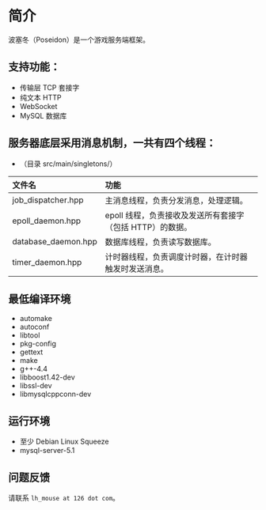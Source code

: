 # 简介

波塞冬（Poseidon）是一个游戏服务端框架。

## 支持功能：
- 传输层 TCP 套接字
- 纯文本 HTTP
- WebSocket
- MySQL 数据库

## 服务器底层采用消息机制，一共有四个线程：
- （目录 src/main/singletons/）

文件名 | 功能
:-- | :--
job_dispatcher.hpp | 主消息线程，负责分发消息，处理逻辑。
epoll_daemon.hpp | epoll 线程，负责接收及发送所有套接字（包括 HTTP）的数据。
database_daemon.hpp | 数据库线程，负责读写数据库。
timer_daemon.hpp | 计时器线程，负责调度计时器，在计时器触发时发送消息。

## 最低编译环境
- automake
- autoconf
- libtool
- pkg-config
- gettext
- make
- g++-4.4
- libboost1.42-dev
- libssl-dev
- libmysqlcppconn-dev

## 运行环境
- 至少 Debian Linux Squeeze
- mysql-server-5.1

## 问题反馈
请联系 ```lh_mouse at 126 dot com```。
